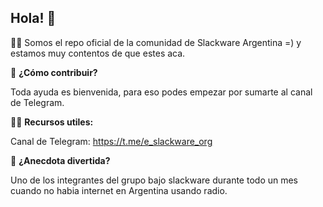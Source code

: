 ## Hola! 👋

🙋‍♀️ Somos el repo oficial de la comunidad de Slackware Argentina =) y estamos muy contentos de que estes aca.

🌈 **¿Cómo contribuir?**

Toda ayuda es bienvenida, para eso podes empezar por sumarte al canal de Telegram.

👩‍💻 **Recursos utiles:**

Canal de Telegram:
https://t.me/e_slackware_org

🍿 **¿Anecdota divertida?**

Uno de los integrantes del grupo bajo slackware durante todo un mes cuando no habia internet en Argentina usando radio.
